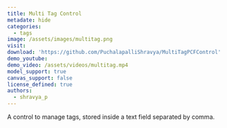 ```yaml
---
title: Multi Tag Control
metadate: hide
categories:
  - tags
image: /assets/images/multitag.png
visit: 
download: 'https://github.com/PuchalapalliShravya/MultiTagPCFControl'
demo_youtube:
demo_video: /assets/videos/multitag.mp4
model_support: true
canvas_support: false
license_defined: true
authors:
  - shravya_p
---
```


A control to manage tags, stored inside a text field separated by comma.
